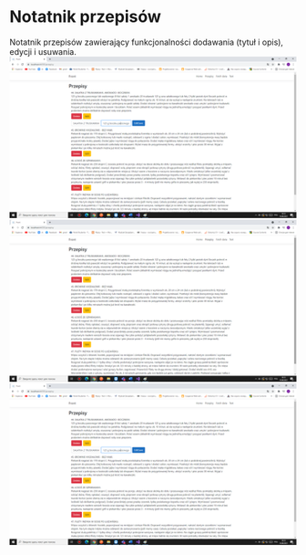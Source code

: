 # Notatnik przepisów

Notatnik przepisów zawierający funkcjonalności dodawania (tytuł i opis), edycji i usuwania.
![alt text](img/przepis3.png)
![alt text](img/przepis1.png)
![alt text](img/przepis2.png)

